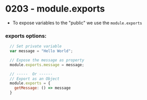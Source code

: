 # 0203 - module.exports

- To expose variables to the "public" we use the `module.exports`

### exports options:
```js
  // Set private variable
  var message = "Hello World";

  // Expose the message as property
  module.exports.message = message;

  // -----  Or ------
  // Export as an Object
  module.exports = {
    getMessage: () => message
  }

```


